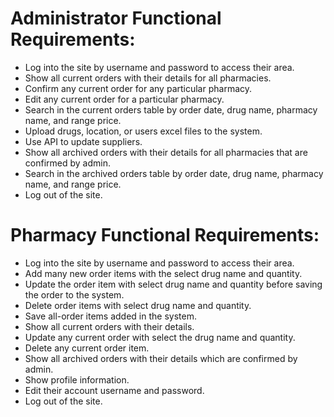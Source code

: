 # Administrator Functional Requirements:
* Log into the site by username and password to access their area.
* Show all current orders with their details for all pharmacies.
* Confirm any current order for any particular pharmacy.
* Edit any current order for a particular pharmacy.
* Search in the current orders table by order date, drug name, pharmacy name, and range price.
* Upload drugs, location, or users excel files to the system.
* Use API to update suppliers.
* Show all archived orders with their details for all pharmacies that are confirmed by admin.
* Search in the archived orders table by order date, drug name, pharmacy name, and range price.
* Log out of the site.
# Pharmacy Functional Requirements:
* Log into the site by username and password to access their area.
* Add many new order items with the select drug name and quantity.
* Update the order item with select drug name and quantity before saving the order to the system.
* Delete order items with select drug name and quantity.
* Save all-order items added in the system.
* Show all current orders with their details.
* Update any current order with select the drug name and quantity.
* Delete any current order item.
* Show all archived orders with their details which are confirmed by admin.
* Show profile information.
* Edit their account username and password.
* Log out of the site.
